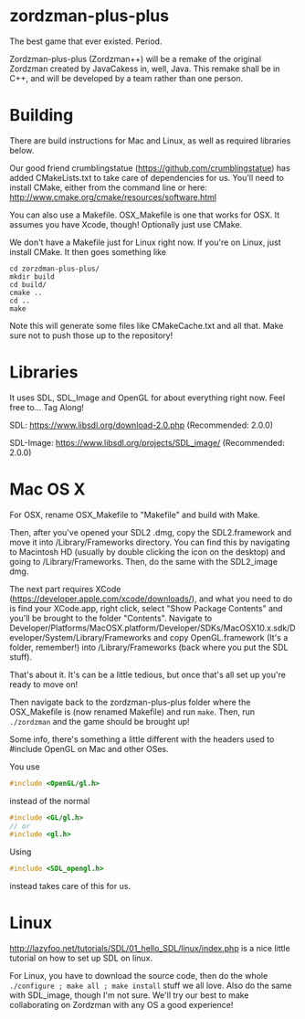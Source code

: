 zordzman-plus-plus
==================

The best game that ever existed. Period.

Zordzman-plus-plus (Zordzman++) will be a remake of
the original Zordzman created by JavaCakess in, well, Java.
This remake shall be in C++, and will be developed by a team
rather than one person.

Building
========

There are build instructions for Mac and Linux, as well as required libraries below.

Our good friend crumblingstatue (https://github.com/crumblingstatue) has added CMakeLists.txt
to take care of dependencies for us. You'll need to install CMake, either from the command line or 
here: http://www.cmake.org/cmake/resources/software.html

You can also use a Makefile. OSX_Makefile is one that works for OSX. It assumes you have Xcode, though!
Optionally just use CMake.

We don't have a Makefile just for Linux right now. If you're on Linux, just install CMake.
It then goes something like
```
cd zorzdman-plus-plus/
mkdir build
cd build/
cmake ..
cd ..
make
```

Note this will generate some files like CMakeCache.txt and all that. Make sure not to push those up
to the repository!

Libraries
=========

It uses SDL, SDL_Image and OpenGL for about everything right now.
Feel free to... Tag Along!


SDL: https://www.libsdl.org/download-2.0.php (Recommended: 2.0.0)

SDL-Image: https://www.libsdl.org/projects/SDL_image/ (Recommended: 2.0.0)

Mac OS X
========

For OSX, rename OSX_Makefile to "Makefile" and build with Make.

Then, after you've opened your SDL2 .dmg, copy the SDL2.framework and
move it into /Library/Frameworks directory. You can find this by navigating to Macintosh HD (usually by double clicking the icon on the desktop) and going to /Library/Frameworks.
Then, do the same with the SDL2_image dmg.

The next part requires XCode (https://developer.apple.com/xcode/downloads/), and what you need to do is find your XCode.app, right click, select "Show Package Contents" and 
you'll be brought to the folder "Contents".
Navigate to Developer/Platforms/MacOSX.platform/Developer/SDKs/MacOSX10.x.sdk/Developer/System/Library/Frameworks
and copy OpenGL.framework (It's a folder, remember!) into /Library/Frameworks (back where you put the SDL stuff).

That's about it. It's can be a little tedious, but once that's all set up you're ready to move on!

Then navigate back to the zordzman-plus-plus folder where the OSX_Makefile is (now renamed Makefile) and run ```make```.
Then, run ```./zordzman``` and the game should be brought up!

Some info, there's something a little different with the headers used to #include OpenGL on Mac and other OSes.

You use
```cpp
#include <OpenGL/gl.h>
```
instead of the normal
```cpp
#include <GL/gl.h>
// or
#include <gl.h>
```

Using
```cpp
#include <SDL_opengl.h>
```
instead takes care of this for us.


Linux
=====

http://lazyfoo.net/tutorials/SDL/01_hello_SDL/linux/index.php is a nice little tutorial on how to set up SDL on linux.

For Linux, you have to download the source code, then do the whole ```./configure ; make all ; make install``` stuff we all love.
Also do the same with SDL_image, though I'm not sure. We'll try our best to make collaborating on Zordzman with any OS a good experience!
